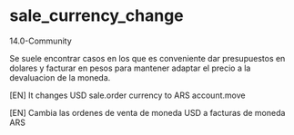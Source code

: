 # sale_currency_change
14.0-Community

Se suele encontrar casos en los que es conveniente dar presupuestos en dolares y facturar en pesos para mantener adaptar el precio a la devaluacion de la moneda.

[EN] It changes USD sale.order currency to ARS account.move 

[EN] Cambia las ordenes de venta de moneda USD a facturas de moneda ARS